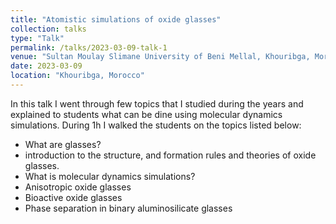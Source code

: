 ```yaml
---
title: "Atomistic simulations of oxide glasses"
collection: talks
type: "Talk"
permalink: /talks/2023-03-09-talk-1
venue: "Sultan Moulay Slimane University of Beni Mellal, Khouribga, Morocco"
date: 2023-03-09
location: "Khouribga, Morocco"
---
```


In this talk I went through few topics that I studied during the years and explained to students what can be dine using molecular dynamics simulations. During 1h I walked the students on the topics listed below:
- What are glasses?
- introduction to the structure, and formation rules and theories of oxide glasses.
- What is molecular dynamics simulations?
- Anisotropic oxide glasses
- Bioactive oxide glasses
- Phase separation in binary aluminosilicate glasses